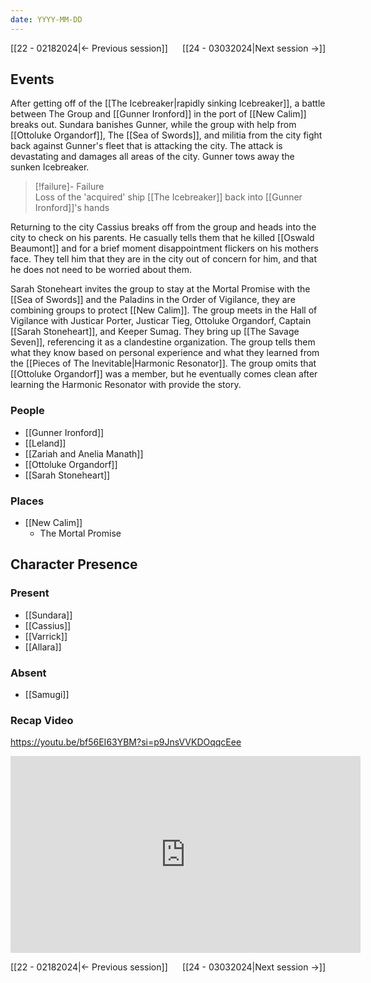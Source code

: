 ```yaml
---
date: YYYY-MM-DD
---
```

[[22 - 02182024|← Previous session]] <span style="float: right;">[[24 - 03032024|Next session →]]</span>

## Events
After getting off of the [[The Icebreaker|rapidly sinking Icebreaker]], a battle between The Group and [[Gunner Ironford]] in the port of [[New Calim]] breaks out. Sundara banishes Gunner, while the group with help from [[Ottoluke Organdorf]], The [[Sea of Swords]], and militia from the city fight back against Gunner's fleet that is attacking the city. The attack is devastating and damages all areas of the city. Gunner tows away the sunken Icebreaker.

> [!failure]- Failure  
> Loss of the 'acquired' ship [[The Icebreaker]] back into [[Gunner Ironford]]'s hands

Returning to the city Cassius breaks off from the group and heads into the city to check on his parents. He casually tells them that he killed [[Oswald Beaumont]] and for a brief moment disappointment flickers on his mothers face. They tell him that they are in the city out of concern for him, and that he does not need to be worried about them.

Sarah Stoneheart invites the group to stay at the Mortal Promise with the [[Sea of Swords]] and the Paladins in the Order of Vigilance, they are combining groups to protect [[New Calim]]. The group meets in the Hall of Vigilance with Justicar Porter, Justicar Tieg, Ottoluke Organdorf, Captain [[Sarah Stoneheart]], and Keeper Sumag. They bring up [[The Savage Seven]], referencing it as a clandestine organization. The group tells them what they know based on personal experience and what they learned from the [[Pieces of The Inevitable|Harmonic Resonator]]. The group omits that [[Ottoluke Organdorf]] was a member, but he eventually comes clean after learning the Harmonic Resonator with provide the story.

### People
- [[Gunner Ironford]] 
- [[Leland]] 
- [[Zariah and Anelia Manath]]
- [[Ottoluke Organdorf]] 
- [[Sarah Stoneheart]] 

### Places 
- [[New Calim]] 
	- The Mortal Promise

## Character Presence 
### Present
- [[Sundara]] 
- [[Cassius]] 
- [[Varrick]] 
- [[Allara]] 
### Absent
- [[Samugi]]

### Recap Video

https://youtu.be/bf56EI63YBM?si=p9JnsVVKDOqqcEee

<iframe width="560" height="315" src="https://www.youtube.com/embed/bf56EI63YBM?si=p9JnsVVKDOqqcEee" title="YouTube video player" frameborder="0" allow="accelerometer; autoplay; clipboard-write; encrypted-media; gyroscope; picture-in-picture; web-share" referrerpolicy="strict-origin-when-cross-origin" allowfullscreen></iframe>

[[22 - 02182024|← Previous session]] <span style="float: right;">[[24 - 03032024|Next session →]]</span>